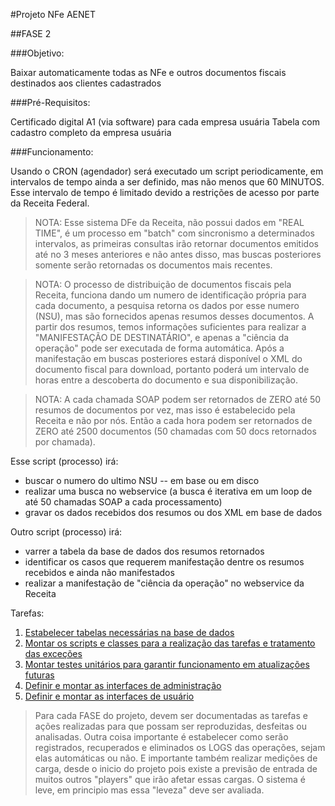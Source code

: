 #Projeto NFe AENET

##FASE 2

###Objetivo:

Baixar automaticamente todas as NFe e outros documentos fiscais destinados aos clientes cadastrados

###Pré-Requisitos:

Certificado digital A1 (via software) para cada empresa usuária
Tabela com cadastro completo da empresa usuária

###Funcionamento:

Usando o CRON (agendador) será executado um script periodicamente, em intervalos de tempo ainda a ser definido, mas não menos que 60 MINUTOS. Esse intervalo de tempo é limitado devido a restrições de acesso por parte da Receita Federal.

>NOTA: Esse sistema DFe da Receita, não possui dados em "REAL TIME", é um processo em "batch" com sincronismo a determinados intervalos, as primeiras consultas irão retornar documentos emitidos até no 3 meses anteriores e não antes disso, mas buscas posteriores somente serão retornadas os documentos mais recentes.

>NOTA: O processo de distribuição de documentos fiscais pela Receita, funciona dando um numero de identificação própria para cada documento, a pesquisa retorna os dados por esse numero (NSU), mas são fornecidos apenas resumos desses documentos. A partir dos resumos, temos informações suficientes para realizar a "MANIFESTAÇÃO DE DESTINATÁRIO", e apenas a "ciência da operação" pode ser executada de forma automática. Após a manifestação em buscas posteriores estará disponível o XML do documento fiscal para download, portanto poderá um intervalo de horas entre a descoberta do documento e sua disponibilização.

>NOTA: A cada chamada SOAP podem ser retornados de ZERO até 50 resumos de documentos por vez, mas isso é estabelecido pela Receita e não por nós. Então a cada hora podem ser retornados de ZERO até 2500 documentos (50 chamadas com 50 docs retornados por chamada).

Esse script (processo) irá:

* buscar o numero do ultimo NSU -- em base ou em disco
* realizar uma busca no webservice (a busca é iterativa em um loop de até 50 chamadas SOAP a cada processamento) 
* gravar os dados recebidos dos resumos ou dos XML em base de dados

Outro script (processo) irá:

* varrer a tabela da base de dados dos resumos retornados 
* identificar os casos que requerem manifestação dentre os resumos recebidos e ainda não manifestados
* realizar a manifestação de "ciência da operação" no webservice da Receita

Tarefas:

1. [Estabelecer tabelas necessárias na base de dados](Fase2_Tarefa1.md)
2. [Montar os scripts e classes para a realização das tarefas e tratamento das exceções](Fase2_Tarefa2.md)
3. [Montar testes unitários para garantir funcionamento em atualizações futuras](Fase2_Tarefa3.md)
4. [Definir e montar as interfaces de administração](Fase2_Tarefa4.md)
5. [Definir e montar as interfaces de usuário](Fase2_Tarefa5.md) 

>Para cada FASE do projeto, devem ser documentadas as tarefas e ações realizadas para que possam ser reproduzidas, desfeitas ou analisadas.
>Outra coisa importante é estabelecer como serão registrados, recuperados e eliminados  os LOGS das operações, sejam elas automáticas ou não. 
>E importante também realizar medições de carga, desde o inicio do projeto pois existe a previsão de entrada de muitos outros "players" que irão afetar essas cargas. O sistema é leve, em principio mas essa "leveza" deve ser avaliada.

